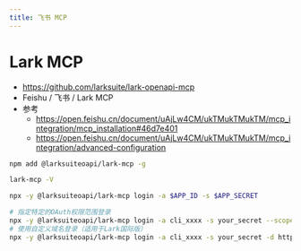 ```yaml
---
title: 飞书 MCP
---
```


# Lark MCP

- https://github.com/larksuite/lark-openapi-mcp
- Feishu / 飞书 / Lark MCP
- 参考
  - https://open.feishu.cn/document/uAjLw4CM/ukTMukTMukTM/mcp_integration/mcp_installation#46d7e401
  - https://open.feishu.cn/document/uAjLw4CM/ukTMukTMukTM/mcp_integration/advanced-configuration

```bash
npm add @larksuiteoapi/lark-mcp -g

lark-mcp -V

npx -y @larksuiteoapi/lark-mcp login -a $APP_ID -s $APP_SECRET

# 指定特定的OAuth权限范围登录
npx -y @larksuiteoapi/lark-mcp login -a cli_xxxx -s your_secret --scope offline_access docx:document
# 使用自定义域名登录（适用于Lark国际版）
npx -y @larksuiteoapi/lark-mcp login -a cli_xxxx -s your_secret -d https://open.larksuite.com
```
